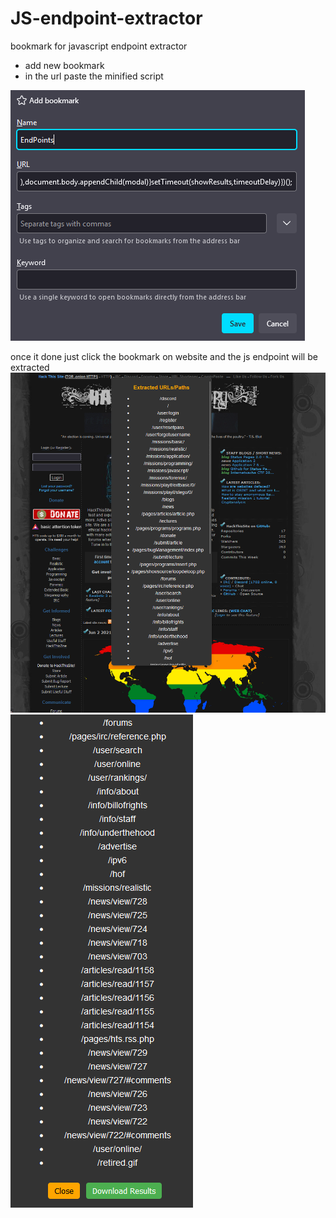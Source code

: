 # JS-endpoint-extractor
bookmark for javascript endpoint extractor

- add new bookmark 
- in the url paste the minified script

![endpoint](bookmark-script.png)

once it done just click the bookmark on website and the js endpoint will be extracted 
![](bookmark.png)
![](bookmark2.png)
